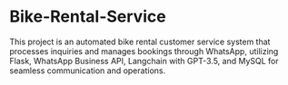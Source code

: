 # Bike-Rental-Service
This project is an automated bike rental customer service system that processes inquiries and manages bookings through WhatsApp, utilizing Flask, WhatsApp Business API, Langchain with GPT-3.5, and MySQL for seamless communication and operations.
